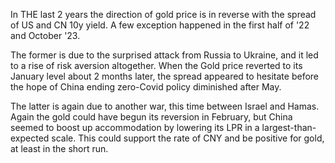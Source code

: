 In THE last 2 years the direction of gold price is in reverse with the spread of US and CN 10y yield. A few exception happened in the first half of '22 and October '23.

The former is due to the surprised attack from Russia to Ukraine, and it led to a rise of risk aversion altogether. When the Gold price reverted to its January level about 2 months later, the spread appeared to hesitate before the hope of China ending zero-Covid policy diminished after May.

The latter is again due to another war, this time between Israel and Hamas. Again the gold could have begun its reversion in February, but China seemed to boost up accommodation by lowering its LPR in a largest-than-expected scale. This could support the rate of CNY and be positive for gold, at least in the short run.
